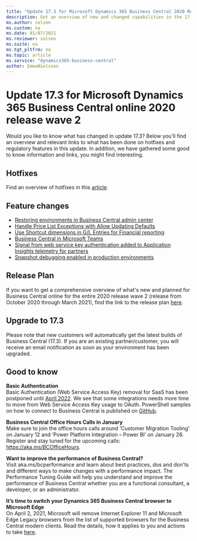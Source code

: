 ```yaml
---
title: "Update 17.3 for Microsoft Dynamics 365 Business Central 2020 Release Wave 2"
description: Get an overview of new and changed capabilities in the 17.3 update of Business Central online, which is part of 2020 release wave 2.
ms.author: solsen
ms.custom: na
ms.date: 01/07/2021
ms.reviewer: solsen
ms.suite: na
ms.tgt_pltfrm: na
ms.topic: article
ms.service: "dynamics365-business-central"
author: EmmaNielsson
---
```


# Update 17.3 for Microsoft Dynamics 365 Business Central online 2020 release wave 2

Would you like to know what has changed in update 17.3? Below you'll find an overview and relevant links to what has been done on hotfixes and regulatory features in this update. In addition, we have gathered some good to know information and links, you might find interesting.

## Hotfixes
Find an overview of hotfixes in this [article](https://support.microsoft.com/help/4583554/update-17-2-for-microsoft-dynamics-365-business-central-2020-release).

## Feature changes
- [Restoring environments in Business Central admin center](../administration/tenant-admin-center-environments.md)
- [Handle Price List Exceptions with Allow Updating Defaults](/dynamics365-release-plan/2020wave2/smb/dynamics365-business-central/handle-price-list-exceptions-with-allow-updating-defaults) <!--(Ivan)--> 
- [Use Shortcut dimensions in G/L Entries for Financial reporting](/dynamics365-release-plan/2020wave2/smb/dynamics365-business-central/use-shortcut-dimensions-gl-entries-financial-reporting) <!--(Ivan) /dynamics365/business-central/finance-dimensions#to-set-up-global-and-shortcut-dimensionshttps://docs.microsoft.com/en-us-->
- [Business Central in Microsoft Teams](/dynamics365/business-central/across-teams-overview) <!--(Mike)-->
- [Signal from web service key authentication added to Application Insights telemetry for partners](../administration/telemetry-webservices-access-key-trace.md)<!--(Kennie)-->
- [Snapshot debugging enabled in production environments](/dynamics365/business-central/dev-itpro/developer/devenv-snapshot-debugging)

## Release Plan
If you want to get a comprehensive overview of what's new and planned for Business Central online for the entire 2020 release wave 2 (release from October 2020 through March 2021), find the link to the release plan [here](/dynamics365-release-plan/2020wave2/smb/dynamics365-business-central/planned-features).


## Upgrade to 17.3
Please note that new customers will automatically get the latest builds of Business Central (17.3). If you are an existing partner/customer, you will receive an email notification as soon as your environment has been upgraded.

## Good to know

**Basic Authentication**  
Basic Authentication (Web Service Access Key) removal for SaaS has been postponed until [April 2022](/dynamics365/business-central/dev-itpro/upgrade/deprecated-features-w1#basic-auth--web-service-access-keys-for-saas). We see that some integrations needs more time to move from Web Service Access Key usage to OAuth. PowerShell samples on how to connect to Business Central is published on [GitHub](https://github.com/microsoft/BCTech/tree/master/samples/PSOAuthBCAccess). 

**Business Central Office Hours Calls in January**  
Make sure to join the office hours calls around ‘Customer Migration Tooling’ on January 12 and ‘Power Platform Integration – Power BI’ on January 26. Register and stay tuned for the upcoming calls: https://aka.ms/BCOfficeHours. 


**Want to improve the performance of Business Central?**  
Visit aka.ms/bcperformance and learn about best practices, dos and don'ts and different ways to make changes with a performance impact. The Performance Tuning Guide will help you understand and improve the performance of Business Central whether you are a functional consultant, a developer, or an administrator.

**It’s time to switch your Dynamics 365 Business Central browser to Microsoft Edge**  
On April 2, 2021, Microsoft will remove Internet Explorer 11 and Microsoft Edge Legacy browsers from the list of supported browsers for the Business Central modern clients. Read the details, how it applies to you and actions to take [here](https://cloudblogs.microsoft.com/dynamics365/it/2020/08/21/its-time-to-switch-your-dynamics-365-business-central-browser-to-microsoft-edge/).
